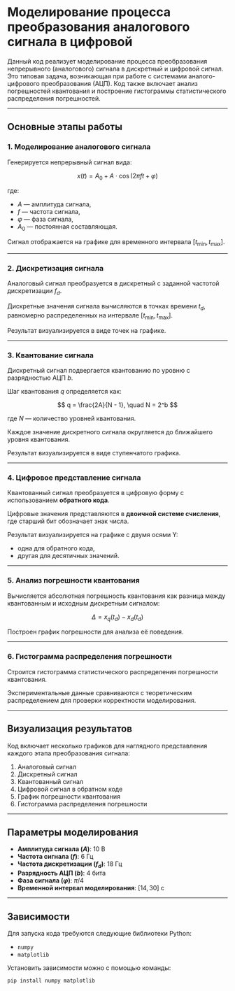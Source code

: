 # Моделирование процесса преобразования аналогового сигнала в цифровой

Данный код реализует моделирование процесса преобразования непрерывного (аналогового) сигнала в дискретный и цифровой сигнал. Это типовая задача, возникающая при работе с системами аналого-цифрового преобразования (АЦП). Код также включает анализ погрешностей квантования и построение гистограммы статистического распределения погрешностей.

---

## Основные этапы работы

### 1. Моделирование аналогового сигнала

Генерируется непрерывный сигнал вида:

$$
x(t) = A_0 + A \cdot \cos(2\pi f t + \varphi)
$$

где:
- $A$ — амплитуда сигнала,  
- $f$ — частота сигнала,  
- $\varphi$ — фаза сигнала,  
- $A_0$ — постоянная составляющая.

Сигнал отображается на графике для временного интервала $[t_{\text{min}}, t_{\text{max}}]$.

---

### 2. Дискретизация сигнала

Аналоговый сигнал преобразуется в дискретный с заданной частотой дискретизации $f_d$.

Дискретные значения сигнала вычисляются в точках времени $t_d$, равномерно распределенных на интервале $[t_{\text{min}}, t_{\text{max}}]$.

Результат визуализируется в виде точек на графике.

---

### 3. Квантование сигнала

Дискретный сигнал подвергается квантованию по уровню с разрядностью АЦП $b$.

Шаг квантования $q$ определяется как:

$$
q = \frac{2A}{N - 1}, \quad N = 2^b
$$

где $N$ — количество уровней квантования.

Каждое значение дискретного сигнала округляется до ближайшего уровня квантования.

Результат визуализируется в виде ступенчатого графика.

---

### 4. Цифровое представление сигнала

Квантованный сигнал преобразуется в цифровую форму с использованием **обратного кода**.

Цифровые значения представляются в **двоичной системе счисления**, где старший бит обозначает знак числа.

Результат визуализируется на графике с двумя осями Y:
- одна для обратного кода,
- другая для десятичных значений.

---

### 5. Анализ погрешности квантования

Вычисляется абсолютная погрешность квантования как разница между квантованным и исходным дискретным сигналом:

$$
\Delta = x_q(t_d) - x_d(t_d)
$$

Построен график погрешности для анализа её поведения.

---

### 6. Гистограмма распределения погрешности

Строится гистограмма статистического распределения погрешности квантования.

Экспериментальные данные сравниваются с теоретическим распределением для проверки корректности моделирования.

---

## Визуализация результатов

Код включает несколько графиков для наглядного представления каждого этапа преобразования сигнала:
1. Аналоговый сигнал  
2. Дискретный сигнал  
3. Квантованный сигнал  
4. Цифровой сигнал в обратном коде  
5. График погрешности квантования  
6. Гистограмма распределения погрешности  

---

## Параметры моделирования

- **Амплитуда сигнала ($A$)**: 10 В  
- **Частота сигнала ($f$)**: 6 Гц  
- **Частота дискретизации ($f_d$)**: 18 Гц  
- **Разрядность АЦП ($b$)**: 4 бита  
- **Фаза сигнала ($\varphi$)**: $\pi/4$  
- **Временной интервал моделирования**: $[14, 30]$ с  

---

## Зависимости

Для запуска кода требуются следующие библиотеки Python:

- `numpy`  
- `matplotlib`

Установить зависимости можно с помощью команды:

```bash
pip install numpy matplotlib
